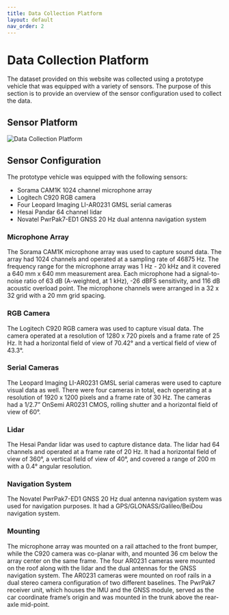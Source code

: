```yaml
---
title: Data Collection Platform
layout: default
nav_order: 2
---
```


# Data Collection Platform

The dataset provided on this website was collected using a prototype vehicle that was equipped with a variety of sensors. The purpose of this section is to provide an overview of the sensor configuration used to collect the data.

## Sensor Platform 

![Data Collection Platform]({{site.baseurl}}/assets/img/sensors_labelled.png)


## Sensor Configuration

The prototype vehicle was equipped with the following sensors:

- Sorama CAM1K 1024 channel microphone array
- Logitech C920 RGB camera
- Four Leopard Imaging LI-AR0231 GMSL serial cameras
- Hesai Pandar 64 channel lidar
- Novatel PwrPak7-ED1 GNSS 20 Hz dual antenna navigation system

### Microphone Array
The Sorama CAM1K microphone array was used to capture sound data. The array had 1024 channels and operated at a sampling rate of 46875 Hz. The frequency range for the microphone array was 1 Hz - 20 kHz and it covered a 640 mm x 640 mm measurement area. Each microphone had a signal-to-noise ratio of 63 dB (A-weighted, at 1 kHz), -26 dBFS sensitivity, and 116 dB acoustic overload point. The microphone channels were arranged in a 32 x 32 grid with a 20 mm grid spacing.

### RGB Camera
The Logitech C920 RGB camera was used to capture visual data. The camera operated at a resolution of 1280 x 720 pixels and a frame rate of 25 Hz. It had a horizontal field of view of 70.42° and a vertical field of view of 43.3°.

### Serial Cameras
The Leopard Imaging LI-AR0231 GMSL serial cameras were used to capture visual data as well. There were four cameras in total, each operating at a resolution of 1920 x 1200 pixels and a frame rate of 30 Hz. The cameras had a 1/2.7” OnSemi AR0231 CMOS, rolling shutter and a horizontal field of view of 60°.

### Lidar
The Hesai Pandar lidar was used to capture distance data. The lidar had 64 channels and operated at a frame rate of 20 Hz. It had a horizontal field of view of 360°, a vertical field of view of 40°, and covered a range of 200 m with a 0.4° angular resolution.

### Navigation System
The Novatel PwrPak7-ED1 GNSS 20 Hz dual antenna navigation system was used for navigation purposes. It had a GPS/GLONASS/Galileo/BeiDou navigation system.

### Mounting
The microphone array was mounted on a rail attached to the front bumper, while the C920 camera was co-planar with, and mounted 36 cm below the array center on the same frame. The four AR0231 cameras were mounted on the roof along with the lidar and the dual antennas for the GNSS navigation system. The AR0231 cameras were mounted on roof rails in a dual stereo camera configuration of two different baselines. The PwrPak7 receiver unit, which houses the IMU and the GNSS module, served as the car coordinate frame’s origin and was mounted in the trunk above the rear-axle mid-point.


